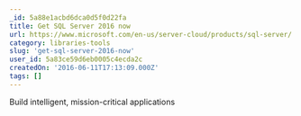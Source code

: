 ```yaml
---
_id: 5a88e1acbd6dca0d5f0d22fa
title: Get SQL Server 2016 now
url: https://www.microsoft.com/en-us/server-cloud/products/sql-server/
category: libraries-tools
slug: 'get-sql-server-2016-now'
user_id: 5a83ce59d6eb0005c4ecda2c
createdOn: '2016-06-11T17:13:09.000Z'
tags: []
---
```


Build intelligent, mission-critical applications
